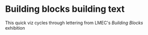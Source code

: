 # Building blocks building text

This quick viz cycles through lettering from LMEC's *Building Blocks* exhibition